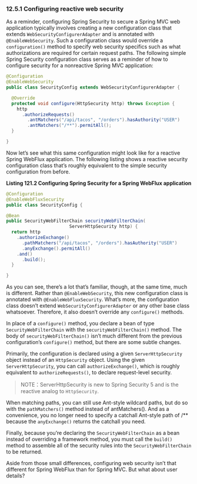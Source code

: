 ### 12.5.1 Configuring reactive web security

As a reminder, configuring Spring Security to secure a Spring MVC web application typically involves creating a new configuration class that extends `WebSecurityConfigurerAdapter` and is annotated with `@EnableWebSecurity`. Such a configuration class would override a `configuration()` method to specify web security specifics such as what authorizations are required for certain request paths. The following simple Spring Security configuration class serves as a reminder of how to configure security for a nonreactive Spring MVC application:

```java
@Configuration
@EnableWebSecurity
public class SecurityConfig extends WebSecurityConfigurerAdapter {

  @Override
  protected void configure(HttpSecurity http) throws Exception {
    http
      .authorizeRequests()
        .antMatchers("/api/tacos", "/orders").hasAuthority("USER")
        .antMatchers("/**").permitAll();
  }

}
```

Now let’s see what this same configuration might look like for a reactive Spring WebFlux application. The following listing shows a reactive security configuration class that’s roughly equivalent to the simple security configuration from before.

**Listing 121.2 Configuring Spring Security for a Spring WebFlux application**
```java
@Configuration
@EnableWebFluxSecurity
public class SecurityConfig {

@Bean
public SecurityWebFilterChain securityWebFilterChain(
                        ServerHttpSecurity http) {
  return http
    .authorizeExchange()
      .pathMatchers("/api/tacos", "/orders").hasAuthority("USER")
      .anyExchange().permitAll()
    .and()
      .build();
  }

}
```

As you can see, there’s a lot that’s familiar, though, at the same time, much is different. Rather than `@EnableWebSecurity`, this new configuration class is annotated with `@EnableWebFluxSecurity`. What’s more, the configuration class doesn’t extend `WebSecurityConfigurerAdapter` or any other base class whatsoever. Therefore, it also doesn’t override any `configure()` methods.

In place of a `configure()` method, you declare a bean of type `SecurityWebFilterChain` with the `securityWebFilterChain()` method. The body of `securityWebFilterChain()` isn’t much different from the previous configuration’s `configure()` method, but there are some subtle changes.

Primarily, the configuration is declared using a given `ServerHttpSecurity` object instead of an `HttpSecurity` object. Using the given `ServerHttpSecurity`, you can call `authorizeExchange()`, which is roughly equivalent to `authorizeRequests()`, to declare request-level security.

> NOTE：ServerHttpSecurity is new to Spring Security 5 and is the reactive analog to `HttpSecurity`.

When matching paths, you can still use Ant-style wildcard paths, but do so with the `pathMatchers()` method instead of antMatchers(). And as a convenience, you no longer need to specify a catchall Ant-style path of /** because the `anyExchange()` returns the catchall you need.

Finally, because you’re declaring the `SecurityWebFilterChain` as a bean instead of overriding a framework method, you must call the `build()` method to assemble all of the security rules into the `SecurityWebFilterChain` to be returned.

Aside from those small differences, configuring web security isn’t that different for Spring WebFlux than for Spring MVC. But what about user details?


